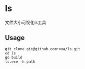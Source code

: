 # ls
文件大小可视化ls工具

## Usage
```
git clone git@github.com:vua/ls.git
cd ls
go build
ls.exe -h path
```
